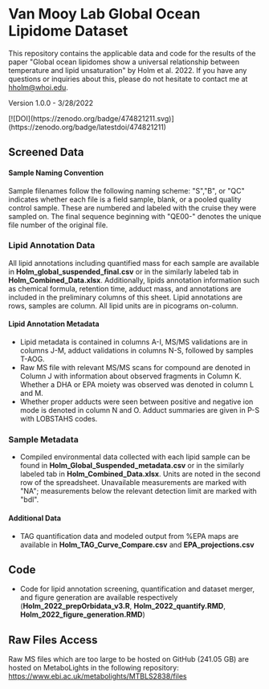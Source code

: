 # Van Mooy Lab Global Ocean Lipidome Dataset
This repository contains the applicable data and code for the results of the paper "Global ocean lipidomes show a universal relationship between temperature and lipid unsaturation" by Holm et al. 2022. If you have any questions or inquiries about this, please do not hesitate to contact me at hholm@whoi.edu. 

Version 1.0.0 - 3/28/2022
<p>[![DOI](https://zenodo.org/badge/474821211.svg)](https://zenodo.org/badge/latestdoi/474821211)<p/>

## Screened Data
#### Sample Naming Convention
Sample filenames follow the following naming scheme: "S","B", or "QC" indicates whether each file is a field sample, blank, or a pooled quality control sample. These are numbered and labeled with the cruise they were sampled on. The final sequence beginning with "QE00-" denotes the unique file number of the original file.</p>

### Lipid Annotation Data
All lipid annotations including quantified mass for each sample are available in **Holm_global_suspended_final.csv** or in the similarly labeled tab in **Holm_Combined_Data.xlsx**. Additionally, lipids annotation information such as chemical formula, retention time, adduct mass, and annotations are included in the preliminary columns of this sheet. Lipid annotations are rows, samples are column. All lipid units are in picograms on-column. 

#### Lipid Annotation Metadata
- Lipid metadata is contained in columns A-I, MS/MS validations are in columns J-M, adduct validations in columns N-S, followed by samples T-AOG.
- Raw MS file with relevant MS/MS scans for compound are denoted in Column J with information about observed fragments in Column K. Whether a DHA or EPA moiety was observed was denoted in column L and M.
- Whether proper adducts were seen between positive and negative ion mode is denoted in column N and O. Adduct summaries are given in P-S with LOBSTAHS codes. 

### Sample Metadata
- Compiled environmental data collected with each lipid sample can be found in **Holm_Global_Suspended_metadata.csv** or in the similarly labeled tab in **Holm_Combined_Data.xlsx**. Units are noted in the second row of the spreadsheet. Unavailable measurements are marked with "NA"; measurements below the relevant detection limit are marked with "bdl".

#### Additional Data
- TAG quantification data and modeled output from %EPA maps are available in **Holm_TAG_Curve_Compare.csv** and **EPA_projections.csv**

## Code
- Code for lipid annotation screening, quantification and dataset merger, and figure generation are available respectively (**Holm_2022_prepOrbidata_v3.R**, **Holm_2022_quantify.RMD**, **Holm_2022_figure_generation.RMD**)

## Raw Files Access
Raw MS files which are too large to be hosted on GitHub (241.05 GB) are hosted on MetaboLights in the following repository: https://www.ebi.ac.uk/metabolights/MTBLS2838/files
